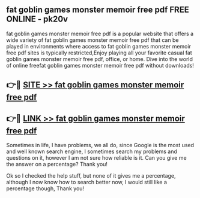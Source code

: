 ## fat goblin games monster memoir free pdf FREE ONLINE - pk20v

fat goblin games monster memoir free pdf is a popular website that offers a wide variety of fat goblin games monster memoir free pdf that can be played in environments where access to fat goblin games monster memoir free pdf sites is typically restricted,Enjoy playing all your favorite casual fat goblin games monster memoir free pdf, office, or home. Dive into the world of online freefat goblin games monster memoir free pdf without downloads!

## 👉🔴 [SITE >> fat goblin games monster memoir free pdf](http://news.freeplayer.one?title=fat_goblin_games_monster_memoir_free_pdf&ref=FRRE)

## 👉🔴 [LINK >> fat goblin games monster memoir free pdf](http://news.freeplayer.one?title=fat_goblin_games_monster_memoir_free_pdf&ref=FREE)

Sometimes in life, I have problems, we all do, since Google is the most used and well known search engine, I sometimes search my problems and questions on it, however I am not sure how reliable is it. Can you give me the answer on a percentage? Thank you!

Ok so I checked the help stuff, but none of it gives me a percentage, although I now know how to search better now, I would still like a percentage though, Thank you!